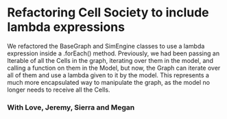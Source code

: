 # Refactoring Cell Society to include lambda expressions

We refactored the BaseGraph and SimEngine classes to use a lambda expression inside a .forEach() method. Previously, we had been passing an Iterable of all the Cells in the graph, iterating over them in the model, and calling a function on them in the Model, but now, the Graph can iterate over all of them and use a lambda given to it by the model. This represents a much more encapsulated way to manipulate the graph, as the model no longer needs to receive all the Cells. 

### With Love, Jeremy, Sierra and Megan